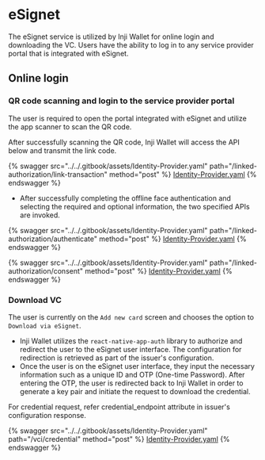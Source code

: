# eSignet

The eSignet service is utilized by Inji Wallet for online login and downloading the VC. Users have the ability to log in to any service provider portal that is integrated with eSignet.

## Online login

### QR code scanning and login to the service provider portal

The user is required to open the portal integrated with eSignet and utilize the app scanner to scan the QR code.

After successfully scanning the QR code, Inji Wallet will access the API below and transmit the link code.

{% swagger src="../../.gitbook/assets/Identity-Provider.yaml" path="/linked-authorization/link-transaction" method="post" %}
[Identity-Provider.yaml](../../.gitbook/assets/Identity-Provider.yaml)
{% endswagger %}

* After successfully completing the offline face authentication and selecting the required and optional information, the two specified APIs are invoked.

{% swagger src="../../.gitbook/assets/Identity-Provider.yaml" path="/linked-authorization/authenticate" method="post" %}
[Identity-Provider.yaml](../../.gitbook/assets/Identity-Provider.yaml)
{% endswagger %}

{% swagger src="../../.gitbook/assets/Identity-Provider.yaml" path="/linked-authorization/consent" method="post" %}
[Identity-Provider.yaml](../../.gitbook/assets/Identity-Provider.yaml)
{% endswagger %}

### Download VC

The user is currently on the `Add new card` screen and chooses the option to `Download via eSignet`.

* Inji Wallet utilizes the `react-native-app-auth` library to authorize and redirect the user to the eSignet user interface. The configuration for redirection is retrieved as part of the issuer's configuration.
* Once the user is on the eSignet user interface, they input the necessary information such as a unique ID and OTP (One-time Password). After entering the OTP, the user is redirected back to Inji Wallet in order to generate a key pair and initiate the request to download the credential.

For credential request, refer credential\_endpoint attribute in issuer's configuration response.

{% swagger src="../../.gitbook/assets/Identity-Provider.yaml" path="/vci/credential" method="post" %}
[Identity-Provider.yaml](../../.gitbook/assets/Identity-Provider.yaml)
{% endswagger %}

